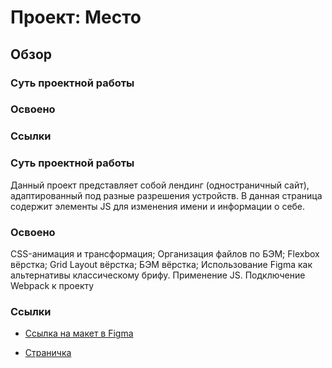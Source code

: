 # Проект: Место

## Обзор
### Суть проектной работы
### Освоено
### Ссылки


### Суть проектной работы

Данный проект представляет собой лендинг (одностраничный сайт), адаптированный под разные разрешения устройств. В данная страница содержит элементы JS для изменения имени и информации о себе.


### Освоено

CSS-анимация и трансформация;
Организация файлов по БЭМ;
Flexbox вёрстка;
Grid Layout вёрстка;
БЭМ вёрстка;
Использование Figma как альтернативы классическому брифу.
Применение JS.
Подключение Webpack к проекту


### Ссылки

* [Ссылка на макет в Figma](https://www.figma.com/file/2cn9N9jSkmxD84oJik7xL7/JavaScript.-Sprint-4?node-id=0%3A1)

* [Страничка](https://aflamme.github.io/mesto/index.html)
